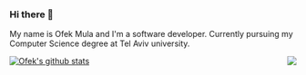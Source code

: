 ### Hi there 👋

My name is Ofek Mula and I'm a software developer.
Currently pursuing my Computer Science degree at Tel Aviv university.

[![Ofek's github stats](https://github-readme-stats.vercel.app/api?username=ofekMula)](https://github.com/anuraghazra/github-readme-stats)
<img align="right" src="https://github-readme-stats.vercel.app/api/top-langs/?username=ofekMula&theme=<THEME_NAME>" />


<!--
**ofekMula/ofekMula** is a ✨ _special_ ✨ repository because its `README.md` (this file) appears on your GitHub profile.


